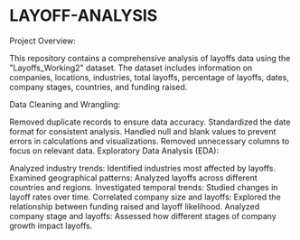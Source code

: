 # LAYOFF-ANALYSIS
Project Overview:

This repository contains a comprehensive analysis of layoffs data using the "Layoffs_Working2" dataset. The dataset includes information on companies, locations, industries, total layoffs, percentage of layoffs, dates, company stages, countries, and funding raised.

Data Cleaning and Wrangling:

Removed duplicate records to ensure data accuracy.
Standardized the date format for consistent analysis.
Handled null and blank values to prevent errors in calculations and visualizations.
Removed unnecessary columns to focus on relevant data.
Exploratory Data Analysis (EDA):

Analyzed industry trends: Identified industries most affected by layoffs.
Examined geographical patterns: Analyzed layoffs across different countries and regions.
Investigated temporal trends: Studied changes in layoff rates over time.
Correlated company size and layoffs: Explored the relationship between funding raised and layoff likelihood.
Analyzed company stage and layoffs: Assessed how different stages of company growth impact layoffs.
